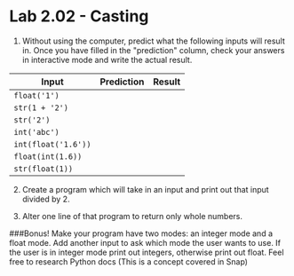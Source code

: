 # Lab 2.02 - Casting

1) Without using the computer, predict what the following inputs will result in. Once you have filled in the "prediction" column, check your answers in interactive mode and write the actual result. 

| **Input** | **Prediction** | **Result** |
|--|--|--| 
| `float('1')`| | | 
| `str(1 + '2')`| | |
| `str('2')`| | |
|`int('abc')`| | |
| `int(float('1.6'))`| | |
| `float(int(1.6))`| | |
| `str(float(1))`| | | |

2) Create a program which will take in an input and print out that input divided by 2. 

3) Alter one line of that program to return only whole numbers. 

###Bonus!
Make your program have two modes: an integer mode and a float mode. Add another input to ask which mode the user wants to use. If the user is in integer mode print out integers, otherwise print out float. Feel free to research Python docs (This is a concept covered in Snap) 
